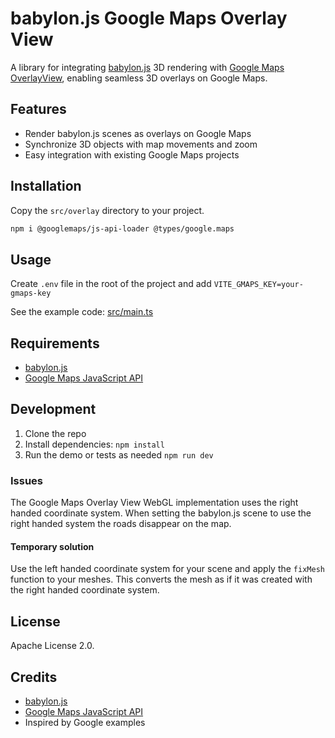 # babylon.js Google Maps Overlay View

A library for integrating [babylon.js](https://www.babylonjs.com/) 3D rendering with [Google Maps OverlayView](https://developers.google.com/maps/documentation/javascript/reference/overlay-view), enabling seamless 3D overlays on Google Maps.

## Features

- Render babylon.js scenes as overlays on Google Maps
- Synchronize 3D objects with map movements and zoom
- Easy integration with existing Google Maps projects

## Installation

Copy the `src/overlay` directory to your project.

```bash
npm i @googlemaps/js-api-loader @types/google.maps
```

## Usage

Create `.env` file in the root of the project and add `VITE_GMAPS_KEY=your-gmaps-key`

See the example code: [src/main.ts](src/main.ts)

## Requirements

- [babylon.js](https://www.npmjs.com/package/babylonjs)
- [Google Maps JavaScript API](https://developers.google.com/maps/documentation/javascript/overview)

## Development

1. Clone the repo
2. Install dependencies: `npm install`
3. Run the demo or tests as needed `npm run dev`

### Issues

The Google Maps Overlay View WebGL implementation uses the right handed coordinate system. When setting the babylon.js scene to use the right handed system the roads disappear on the map.

#### Temporary solution

Use the left handed coordinate system for your scene and apply the `fixMesh` function to your meshes. This converts the mesh as if it was created with the right handed coordinate system.

## License

Apache License 2.0.

## Credits

- [babylon.js](https://www.babylonjs.com/)
- [Google Maps JavaScript API](https://developers.google.com/maps/documentation/javascript/overview)
- Inspired by Google examples
